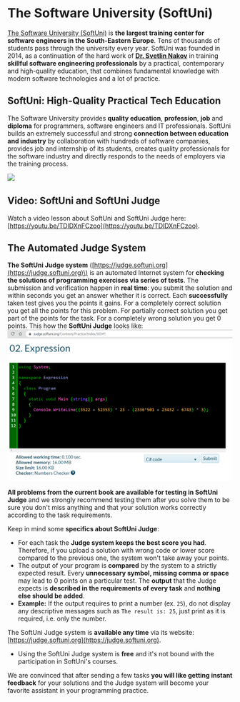 # The Software University \(SoftUni\)

[The Software University \(SoftUni\)](https://softuni.org) is **the largest training center for software engineers in the South-Eastern Europe**. Tens of thousands of students pass through the university every year. SoftUni was founded in 2014, as a continuation of the hard work of [**Dr. Svetlin Nakov**](https://nakov.com) in training **skillful software engineering professionals** by a practical, contemporary and high-quality education, that combines fundamental knowledge with modern software technologies and a lot of practice.

## SoftUni: High-Quality Practical Tech Education

The Software University provides **quality education**, **profession**, **job** and **diploma** for programmers, software engineers and IT professionals. SoftUni builds an extremely successful and strong **connection between education and industry** by collaboration with hundreds of software companies, provides job and internship of its students, creates quality professionals for the software industry and directly responds to the needs of employers via the training process.

[![](/assets/chapter-0-images/SoftUni-logo-small.png)](https://softuni.org)

## Video: SoftUni and SoftUni Judge

Watch a video lesson about SoftUni and SoftUni Judge here: [https://youtu.be/TDlDXnFCzoo](https://youtu.be/TDlDXnFCzoo).

## The Automated Judge System

**The SoftUni Judge system** \([https://judge.softuni.org](https://judge.softuni.org)\) is an automated Internet system for **checking the solutions of programming exercises via series of tests**. The submission and verification happen in **real time**: you submit the solution and within seconds you get an answer whether it is correct. Each **successfully** taken test gives you the points it gains. For a completely correct solution you get all the points for this problem. For partially correct solution you get part of the points for the task. For a completely wrong solution you get 0 points. This how the **SoftUni Judge** looks like:
![](/assets/chapter-1-images/Judge-System-Exercise.PNG)

**All problems from the current book are available for testing in SoftUni Judge** and we strongly recommend testing them after you solve them to be sure you don't miss anything and that your solution works correctly according to the task requirements.

Keep in mind some **specifics about SoftUni Judge**:

* For each task the **Judge system keeps the best score you had**. Therefore, if you upload a solution with wrong code or lower score compared to the previous one, the system won't take away your points.
* The output of your program is **compared** by the system to a strictly expected result. Every **unnecessary symbol, missing comma or space** may lead to 0 points on a particular test. The **output** that the Judge expects is **described in the requirements of every task** and **nothing else should be added**. 
* **Example:** If the output requires to print a number \(ex. `25`\), do not display any descriptive messages such as `The result is: 25`, just print as it is required, i.e. only the number.

The SoftUni Judge system is **available any time** via its website: [https://judge.softuni.org](https://judge.softuni.org).

  * Using the SoftUni Judge system is **free** and it's not bound with the participation in SoftUni's courses.

We are convinced that after sending a few tasks **you will like getting instant feedback** for your solutions and the Judge system will become your favorite assistant in your programming practice.

